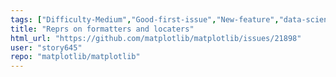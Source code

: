 ```yaml
---
tags: ["Difficulty-Medium","Good-first-issue","New-feature","data-science","data-visualization","gtk","matplotlib","plotting","python","qt","tk","topic-ticks-axis-labels","wx"]
title: "Reprs on formatters and locaters"
html_url: "https://github.com/matplotlib/matplotlib/issues/21898"
user: "story645"
repo: "matplotlib/matplotlib"
---
```


